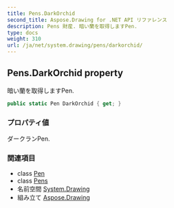 ```yaml
---
title: Pens.DarkOrchid
second_title: Aspose.Drawing for .NET API リファレンス
description: Pens 財産. 暗い蘭を取得しますPen.
type: docs
weight: 310
url: /ja/net/system.drawing/pens/darkorchid/
---
```

## Pens.DarkOrchid property

暗い蘭を取得しますPen.

```csharp
public static Pen DarkOrchid { get; }
```

### プロパティ値

ダークランPen.

### 関連項目

* class [Pen](../../pen/)
* class [Pens](../)
* 名前空間 [System.Drawing](../../pens/)
* 組み立て [Aspose.Drawing](../../../)


